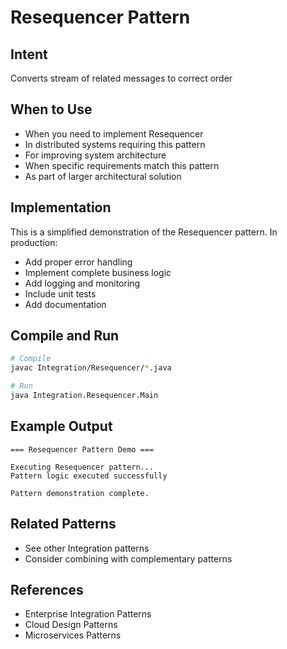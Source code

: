# Resequencer Pattern

## Intent
Converts stream of related messages to correct order

## When to Use
- When you need to implement Resequencer
- In distributed systems requiring this pattern
- For improving system architecture
- When specific requirements match this pattern
- As part of larger architectural solution

## Implementation
This is a simplified demonstration of the Resequencer pattern. In production:
- Add proper error handling
- Implement complete business logic
- Add logging and monitoring
- Include unit tests
- Add documentation

## Compile and Run
```bash
# Compile
javac Integration/Resequencer/*.java

# Run
java Integration.Resequencer.Main
```

## Example Output
```
=== Resequencer Pattern Demo ===

Executing Resequencer pattern...
Pattern logic executed successfully

Pattern demonstration complete.
```

## Related Patterns
- See other Integration patterns
- Consider combining with complementary patterns

## References
- Enterprise Integration Patterns
- Cloud Design Patterns
- Microservices Patterns
